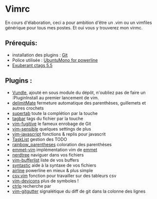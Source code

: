 Vimrc
=====

En cours d'élaboration, ceci a pour ambition d'être un .vim ou un vimfiles
générique pour tous mes postes. Et oui vous y trouverez mon virmc.

Prérequis:
----------
* installation des plugins : [Git](http://git-scm.com/)
* Police utilisée : [UbuntuMono for powerline](https://github.com/ryanoasis/nerd-fonts/tree/master/patched-fonts/UbuntuMono)
* [Exuberant ctags 5.5](http://ctags.sourceforge.net/)

Plugins :
---------

* [Vundle](https://github.com/VundleVim/Vundle.vim), ajouté en sous module
  du dépôt, n'oubliez pas de faire un :PluginInstall au premier lancement de
  vim.
* [delimitMate](https://github.com/Raimondi/delimitMate.git) fermeture
  automatique des parenthèses, guillemets et autres crochets
* [supertab](https://github.com/ervandew/supertab.git) toute la complétion par
  la touche <tab>
* [tagbar](https://github.com/majutsushi/tagbar.git) tags du fichier par la
  touche <F8>
* [vim-fugitive](https://github.com/tpope/vim-fugitive.git) le fameux enrobage
  de Git
* [vim-sensible](https://github.com/tpope/vim-sensible.git) quelques settings
  de plus
* [vim-javascript](https://github.com/pangloss/vim-javascript) fonctions
  & replis pour javascrit
* [TaskList](https://github.com/vim-scripts/TaskList.vim) gestion des TODO
* [rainbow\_parentheses](https://github.com/kien/rainbow_parentheses.vim)
  coloration des parenthèses
* [emmet-vim](https://github.com/mattn/emmet-vim) implémentation vim de
  [emmet](http://emmet.io/)
* [nerdtree](https://github.com/scrooloose/nerdtree) naviguer dans vos fichiers
* [vim-bufferlist](https://github/roblillack/vim-bufferlist) liste de vos
  buffers
* [syntastic](https://github/scrooloose/syntastic) aide à la syntaxe de vos
  fichiers
* [airline](https://github.com/bling/vim-airline) powerline en mieux & plus
  simple
* [csv.vim](https://github.com/chrisbra/csv.vim) fonction pour travailler sur
  des tableurs csv
* [vim-devicons](https://github.com/ryanoasis/vim-devicons) plus de symboles !
* [ctrlp](https://github.com/kien/ctrlp.vim) recherche par <C-p>
* [vim-gitgutter](https://github/vim-gitgutter) signalétique du diff de git
  dans la colonne des lignes
